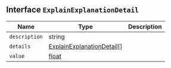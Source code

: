 ## Interface `ExplainExplanationDetail`

| Name | Type | Description |
| - | - | - |
| `description` | string | &nbsp; |
| `details` | [ExplainExplanationDetail](./ExplainExplanationDetail.md)[] | &nbsp; |
| `value` | [float](./float.md) | &nbsp; |
